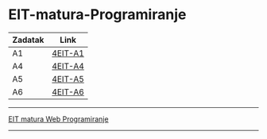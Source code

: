 # EIT-matura-Programiranje
| Zadatak        | Link       | 
| ------------- |:-------------:|
| A1      | [4EIT-A1](https://github.com/mikikupus/4EIT-A1)|
| A4      | [4EIT-A4](https://github.com/mikikupus/4EIT-A4)|
| A5      | [4EIT-A5](https://github.com/mikikupus/4EIT-A5)|
| A6      | [4EIT-A6](https://github.com/mikikupus/4EIT-A6)|

______________________________
[EIT matura Web Programiranje](https://github.com/Veljko28/EIT-Matura)
______________________________
